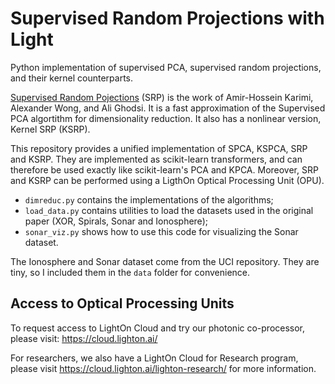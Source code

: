 # Supervised Random Projections with Light
Python implementation of supervised PCA, supervised random projections, and their kernel counterparts.

[Supervised Random Pojections](https://arxiv.org/abs/1811.03166) (SRP) is the work of Amir-Hossein Karimi, Alexander Wong, and Ali Ghodsi. It is a fast approximation of the Supervised PCA algortithm for dimensionality reduction. It also has a nonlinear version, Kernel SRP (KSRP).

This repository provides a unified implementation of SPCA, KSPCA, SRP and KSRP. They are implemented as scikit-learn transformers, and can therefore be used exactly like scikit-learn's PCA and KPCA. Moreover, SRP and KSRP can be performed using a LigthOn Optical Processing Unit (OPU).

- `dimreduc.py` contains the implementations of the algorithms;
- `load_data.py` contains utilities to load the datasets used in the original paper (XOR, Spirals, Sonar and Ionosphere);
- `sonar_viz.py` shows how to use this code for visualizing the Sonar dataset.

The Ionosphere and Sonar dataset come from the UCI repository. They are tiny, so I included them in the `data` folder for convenience.

## Access to Optical Processing Units

To request access to LightOn Cloud and try our photonic co-processor, please visit: https://cloud.lighton.ai/

For researchers, we also have a LightOn Cloud for Research program, please visit https://cloud.lighton.ai/lighton-research/ for more information.
